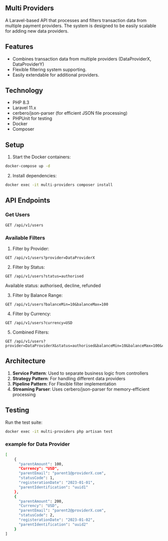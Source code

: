 ## Multi Providers
A Laravel-based API that processes and filters transaction data from multiple payment providers. The system is designed to be easily scalable for adding new data providers.

## Features 
- Combines transaction data from multiple providers (DataProviderX, DataProviderY)
- Flexible filtering system supporting.
- Easily extendable for additional providers.

## Technology

- PHP 8.3
- Laravel 11.x
- cerbero/json-parser (for efficient JSON file processing)
- PHPUnit for testing
- Docker
- Composer


## Setup

1. Start the Docker containers:
```bash
docker-compose up -d
```

2. Install dependencies:
```bash
docker exec -it multi-providers composer install
```

## API Endpoints

### Get Users
```
GET /api/v1/users
```

### Available Filters

1. Filter by Provider:
```
GET /api/v1/users?provider=DataProviderX
```

2. Filter by Status:
```
GET /api/v1/users?status=authorised
```
Available status: authorised, decline, refunded

3. Filter by Balance Range:
```
GET /api/v1/users?balanceMin=10&balanceMax=100
```

4. Filter by Currency:
```
GET /api/v1/users?currency=USD
```

5. Combined Filters:
```
GET /api/v1/users?provider=DataProviderX&status=authorised&balanceMin=10&balanceMax=100&currency=USD
```
## Architecture

1. **Service Pattern**: Used to separate business logic from controllers
2. **Strategy Pattern**: For handling different data providers
3. **Pipeline Pattern**: For Flexible filter implementation
4. **Streaming Parser**: Uses cerbero/json-parser for memory-efficient processing

## Testing

Run the test suite:
```bash
docker exec -it multi-providers php artisan test
```

### example for Data Provider
```bash
[
    {
      "parentAmount": 100,
      "Currency": "USD",
      "parentEmail": "parent1@providerX.com",
      "statusCode": 1,
      "registerationDate": "2023-01-01",
      "parentIdentification": "uuid1"
    },
    {
      "parentAmount": 200,
      "Currency": "USD",
      "parentEmail": "parent2@providerX.com",
      "statusCode": 2,
      "registerationDate": "2023-01-02",
      "parentIdentification": "uuid2"
    }
]
```